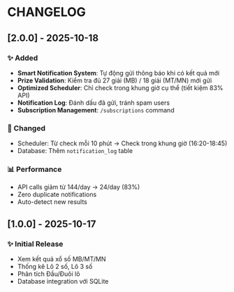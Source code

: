 # CHANGELOG

## [2.0.0] - 2025-10-18

### ✨ Added
- **Smart Notification System**: Tự động gửi thông báo khi có kết quả mới
- **Prize Validation**: Kiểm tra đủ 27 giải (MB) / 18 giải (MT/MN) mới gửi
- **Optimized Scheduler**: Chỉ check trong khung giờ cụ thể (tiết kiệm 83% API)
- **Notification Log**: Đánh dấu đã gửi, tránh spam users
- **Subscription Management**: `/subscriptions` command

### 🔧 Changed
- Scheduler: Từ check mỗi 10 phút → Check trong khung giờ (16:20-18:45)
- Database: Thêm `notification_log` table

### 📊 Performance
- API calls giảm từ 144/day → 24/day (83%)
- Zero duplicate notifications
- Auto-detect new results

## [1.0.0] - 2025-10-17

### ✨ Initial Release
- Xem kết quả xổ số MB/MT/MN
- Thống kê Lô 2 số, Lô 3 số
- Phân tích Đầu/Đuôi lô
- Database integration với SQLite
